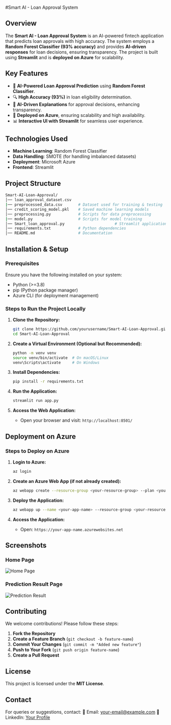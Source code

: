 #Smart AI - Loan Approval System

## **Overview**
The **Smart AI - Loan Approval System** is an AI-powered fintech application that predicts loan approvals with high accuracy. The system employs a **Random Forest Classifier (93% accuracy)** and provides **AI-driven responses** for loan decisions, ensuring transparency. The project is built using **Streamlit** and is **deployed on Azure** for scalability.

## **Key Features**
- 🏦 **AI-Powered Loan Approval Prediction** using **Random Forest Classifier**.
- 🔍 **High Accuracy (93%)** in loan eligibility determination.
- 🤖 **AI-Driven Explanations** for approval decisions, enhancing transparency.
- 🚀 **Deployed on Azure**, ensuring scalability and high availability.
- 📊 **Interactive UI with Streamlit** for seamless user experience.

## **Technologies Used**
- **Machine Learning**: Random Forest Classifier
- **Data Handling**: SMOTE (for handling imbalanced datasets)
- **Deployment**: Microsoft Azure
- **Frontend**: Streamlit

## **Project Structure**
```bash
Smart-AI-Loan-Approval/
│── loan_approval_dataset.csv
|── preprocessed_data.csv       # Dataset used for training & testing
│── credit_scoring_model.pkl    # Saved machine learning models
│── preprocessing.py            # Scripts for data preprocessing
|── model.py                    # Scripts for model training
│── Smart_loan_approval.py                      # Streamlit application
│── requirements.txt            # Python dependencies
│── README.md                   # Documentation
```

## **Installation & Setup**
### **Prerequisites**
Ensure you have the following installed on your system:
- Python (>=3.8)
- pip (Python package manager)
- Azure CLI (for deployment management)

### **Steps to Run the Project Locally**
1. **Clone the Repository:**
   ```bash
   git clone https://github.com/yourusername/Smart-AI-Loan-Approval.git
   cd Smart-AI-Loan-Approval
   ```

2. **Create a Virtual Environment (Optional but Recommended):**
   ```bash
   python -m venv venv
   source venv/bin/activate  # On macOS/Linux
   venv\Scripts\activate     # On Windows
   ```

3. **Install Dependencies:**
   ```bash
   pip install -r requirements.txt
   ```

4. **Run the Application:**
   ```bash
   streamlit run app.py
   ```

5. **Access the Web Application:**
   - Open your browser and visit: `http://localhost:8501/`

## **Deployment on Azure**
### **Steps to Deploy on Azure**
1. **Login to Azure:**
   ```bash
   az login
   ```

2. **Create an Azure Web App (if not already created):**
   ```bash
   az webapp create --resource-group <your-resource-group> --plan <your-app-service-plan> --name <your-app-name> --runtime "PYTHON:3.8"
   ```

3. **Deploy the Application:**
   ```bash
   az webapp up --name <your-app-name> --resource-group <your-resource-group>
   ```

4. **Access the Application:**
   - Open: `https://your-app-name.azurewebsites.net`

## **Screenshots**
### **Home Page**
![Home Page](screenshots/home.png)

### **Prediction Result Page**
![Prediction Result](screenshots/result.png)

## **Contributing**
We welcome contributions! Please follow these steps:
1. **Fork the Repository**
2. **Create a Feature Branch** (`git checkout -b feature-name`)
3. **Commit Your Changes** (`git commit -m "Added new feature"`)
4. **Push to Your Fork** (`git push origin feature-name`)
5. **Create a Pull Request**

## **License**
This project is licensed under the **MIT License**.

## **Contact**
For queries or suggestions, contact:
📧 Email: your-email@example.com
📌 LinkedIn: [Your Profile](https://linkedin.com/in/yourprofile)

